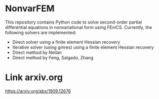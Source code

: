 # NonvarFEM
This repository contains Python code to solve second-order partial differential equations in nonvariational form using FEniCS.
Currently, the following solvers are implemented:
- Direct solver using a finite element Hessian recovery 
- Iterative solver (using gmres) using a finite element Hessian recovery 
- Direct method by Neilan
- Direct method by Feng, Salgado, Zhang

# Link arxiv.org 
https://arxiv.org/abs/1909.12676
